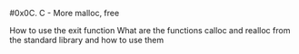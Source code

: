 #0x0C. C - More malloc, free

How to use the exit function
What are the functions calloc and realloc from the standard library and how to use them
